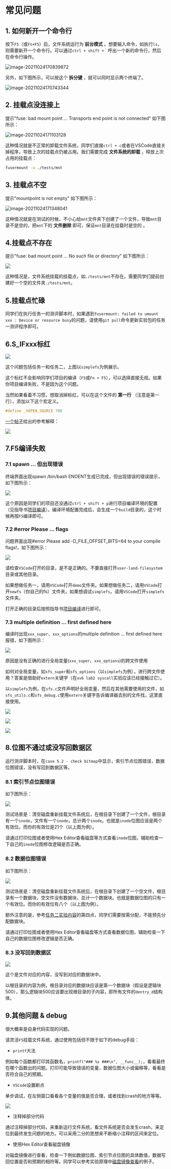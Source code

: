 # 常见问题

## 1. 如何新开一个命令行

按下`F5`（或`Fn+F5`）后，文件系统运行为 **前台模式** 。想要输入命令，如执行`ls`，则需要新开一个命令行。可以通过`ctrl + shift +｀`呼出一个新的命令行，然后在命令行操作。

![image-20211024170839872](part3.assets/image-20211024170839872.png)

另外，如下图所示，可以按这个 **拆分键** ，就可以同时显示两个终端了。

![image-20211024170743344](part3.assets/image-20211024170743344.png)

## 2. 挂载点没连接上

提示"fuse: bad mount point ... Transports end point is not connected" 如下图所示：

![image-20211024171103128](part3.assets/image-20211024171103128.png)

这种情况就是不正常的卸载文件系统，同学们直接`ctrl + c`或者在VSCode直接关掉程序，导致上次的挂载点仍被占用。我们需要完成 **文件系统的卸载** ，释放上次占用的挂载点：

```sh
fusermount -u ./tests/mnt
```

## 3. 挂载点不空

提示"mountpoint is not empty" 如下图所示：

![image-20211024171348041](part3.assets/image-20211024171348041.png)

这种情况就是在测试的时候，不小心给`mnt`文件夹下创建了一个文件，导致`mnt`目录不是空的，把`mnt`下的 **文件删除** 即可，保证`mnt`目录在挂载时是空的 。

## 4.挂载点不存在

提示"fuse: bad mount point ... No such file or directory" 如下图所示：

![](part5.assets/没有挂载点.png)

这种情况是，文件系统挂载的挂载点，如`./tests/mnt`不存在。需要同学们提前创建好一个空的文件夹`./tests/mnt`。

## 5.挂载点忙碌

同学们在执行任务一的测评脚本时，如果遇到`fusermount: failed to umount xxx : Device or resource busy`的问题，请使用`git pull`命令更新实验包的任务一测评程序即可。

## 6.S_IFxxx标红

![](part5.assets/red.png)

这个问题包括任务一和任务二，上图以`simplefs`为例展示。

这个标红不会影响同学们项目的编译（`F5`或`Fn + F5`），可以选择直接无视。如果你项目编译失败，不是因为这个问题。

当然如果看着不习惯，想取消掉标红，可以在这个文件的 **第一行** （注意是第一行），添加以下这个宏定义。

```c
#define _XOPEN_SOURCE 700
```

[一个帖子](https://cloud.tencent.com/developer/ask/sof/107977855?from=16139)给出的参考解释：

![](part5.assets/red_why.png)

## 7.F5编译失败

### 7.1 spawn ... 但出现错误

终端界面出现spawn /bin/bash ENOENT生成已完成，但出现错误的错误提示，如下图所示：

![](part5.assets/spawn.png)

这个原因是同学们的项目还没通过`ctrl + shift + p`进行项目编译环境的配置（见指导书[项目编译](../part3#13)）。编译环境配置完成后，会生成一个`build`目录的，这个时候再按`F5`编译即可。

### 7.2 #error Please ... flags

问题界面出现#error Please add -D_FILE_OFFSET_BITS=64 to your compile flags!，如下图所示：

![](part5.assets/flags.png)

请检查`VSCode`打开的目录，是不是正确的。不要直接打开`user-land-filesystem`目录或其他目录。

如果想做任务一，请用`VSCode`打开`demo`文件夹。如果想做任务二，请用`VSCode`打开`newfs`（你自己的fs）文件夹。如果想调试`simplefs`，请用`VSCode`打开`simplefs`文件夹。

打开正确的目录后按照指导书[项目编译](../part3#13)进行即可。

### 7.3 multiple definition ... first defined here

编译时出现`xxx_super`、`xxx_options`的multiple definition ... first defined here报错，如下图所示：

![](part5.assets/noextern.png)

原因是没有正确的进行全局变量(`xxx_super`、`xxx_options`)的跨文件使用

如何对全局变量，如`sfs_super`和`sfs_options`（以`simplefs`为例），进行跨文件使用？答案是借助好`extern`关键字（在`xv6 lab2 syscall`实验应该已经接触过它）。

以`simplefs`为例，在`sfs.c`文件声明好全局变量，然后在其他需要使用的文件，如`sfs_utils.c`和`sfs_debug.c`使用`extern`关键字告诉编译器去别的文件找，这里直接使用。

![](part5.assets/extern1.JPG)

![](part5.assets/extern2.JPG)

![](part5.assets/extern3.png)

## 8.位图不通过或没写回数据区

运行测评脚本时，在`case 5.2 - check bitmap`中显示，索引节点位图错误，数据位图错误，没有写回到数据区等。

### 8.1 索引节点位图错误

如下图所示：

![](part5.assets/inodemap.png)

测试场景是：清空磁盘重新挂载文件系统后，在根目录下创建了一个文件，根目录有一个`inode`，文件有一个`inode`，总计两个`inode`。也就是`inode`位图应该是两个有效位。而你的有效位是21个（以上图为例）。

请通过打印位图或者使用Hex Editor查看磁盘等方式查看`inode`位图，辅助检查一下自己的`inode`位图修改逻辑是否正确。

### 8.2 数据位图错误

如下图所示：

![](part5.assets/datamap.png)

测试场景是：清空磁盘重新挂载文件系统后，在根目录下创建了一个空文件，根目录有一个数据块，空文件没有数据块，总计一个数据块。也就是数据位图的只有一个有效位。而你的有效位有八个（以上图为例）。

额外注意的是，参考[任务二实验内容](../part3#31)的第四点，同学们需要按需分配，不能预先分配数据块。

请通过打印位图或者使用Hex Editor查看磁盘等方式查看数据位图，辅助检查一下自己的数据位图修改逻辑是否正确。

### 8.3 没写回到数据区

![](part5.assets/data.png)

这个是文件对应的内容，没写到对应的数据块中。

以根目录的内容为例，根目录对应的数据块应该是第一个数据块（假设是逻辑块500），那么逻辑块500应该要出现根目录的子内容，即所有文件的`dentry_d`结构体。

## 9.其他问题 & debug

很大概率是自身代码实现的问题。

请灵活`F5`挂载文件系统，通过使用包括但不限于如下的debug手段：

- `printf`大法

例如每个函数都打印其函数名，`printf("### %s ###\n", __func__);`，看看最终在哪个函数出的问题。打印可能导致错误的变量，数据位图大小或偏移等，看看是否符合自己的预期。

- `VSCode`设置断点

单步调试，在左侧窗口看看各个变量的值是否合理，或者找到crash的地方等等。

![](part5.assets/debug.png)

- 注释掉部分代码

通过注释掉部分代码，来重新运行文件系统，看文件系统是否会发生crash，来定位到最终发生问题的地方。可以采用二分的思想来不断缩小注释的区间来定位。

- 使用Hex Editor查看磁盘镜像

对磁盘镜像进行查看，检查一下例如数据位图、索引节点位图的具体数值，数据写回位置是否和预期的相符等。同学可以参考实验原理中[磁盘镜像查看](../part2#22)的例子。
